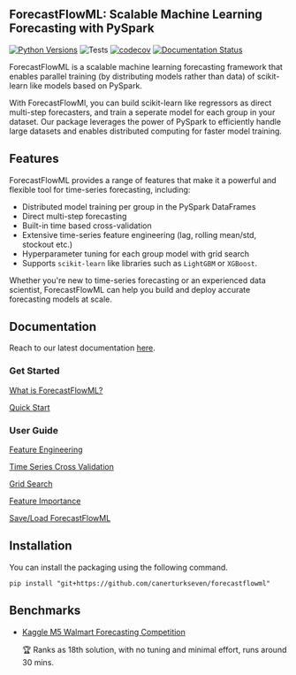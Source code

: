 ## ForecastFlowML: Scalable Machine Learning Forecasting with PySpark

[![Python Versions](https://img.shields.io/badge/python-3.7%20|%203.8%20|%203.9%20|%203.10%20|%203.11%20-blue)](https://www.python.org/downloads/) ![Tests](https://github.com/canerturkseven/ForecastFlowML/actions/workflows/tests.yml/badge.svg) [![codecov](https://codecov.io/github/canerturkseven/ForecastFlowML/branch/master/graph/badge.svg?token=DKAE8VSQ1M)](https://codecov.io/github/canerturkseven/ForecastFlowML) [![Documentation Status](https://readthedocs.org/projects/forecastflowml/badge/?version=latest)](https://forecastflowml.readthedocs.io/en/latest/?badge=latest)

ForecastFlowML is a scalable machine learning forecasting framework that enables parallel training (by distributing models rather than data) of scikit-learn like models based on PySpark.

With ForecastFlowMl, you can build scikit-learn like regressors as direct multi-step forecasters, and train a seperate model for each group in your dataset.
Our package leverages the power of PySpark to efficiently handle large datasets and enables distributed computing for faster model training.

## Features

ForecastFlowML provides a range of features that make it a powerful and flexible tool for time-series forecasting, including:

- Distributed model training per group in the PySpark DataFrames
- Direct multi-step forecasting
- Built-in time based cross-validation
- Extensive time-series feature engineering (lag, rolling mean/std, stockout etc.)
- Hyperparameter tuning for each group model with grid search
- Supports `scikit-learn` like libraries such as `LightGBM` or `XGBoost`.

Whether you're new to time-series forecasting or an experienced data scientist, ForecastFlowML can help you build and deploy accurate forecasting models at scale.

## Documentation

Reach to our latest documentation [here](https://forecastflowml.readthedocs.io/en/latest/).

### Get Started

[What is ForecastFlowML?](https://forecastflowml.readthedocs.io/en/latest/forecastflowml.html)

[Quick Start](https://forecastflowml.readthedocs.io/en/latest/notebooks/quick_start.html)

### User Guide

[Feature Engineering](https://forecastflowml.readthedocs.io/en/latest/notebooks/feature_engineering.html)

[Time Series Cross Validation](https://forecastflowml.readthedocs.io/en/latest/notebooks/cross_validation.html)

[Grid Search](https://forecastflowml.readthedocs.io/en/latest/notebooks/grid_search.html)

[Feature Importance](https://forecastflowml.readthedocs.io/en/latest/notebooks/feature_importance.html)

[Save/Load ForecastFlowML](https://forecastflowml.readthedocs.io/en/latest/notebooks/save_load.html)

## Installation

You can install the packaging using the following command.

```
pip install "git+https://github.com/canerturkseven/forecastflowml"
```

## Benchmarks

- [Kaggle M5 Walmart Forecasting Competition](https://www.kaggle.com/code/canerturkseven/forecastflowml-m5-forecasting-accuracy/notebook)

  🏆 Ranks as 18th solution, with no tuning and minimal effort, runs around 30 mins.
